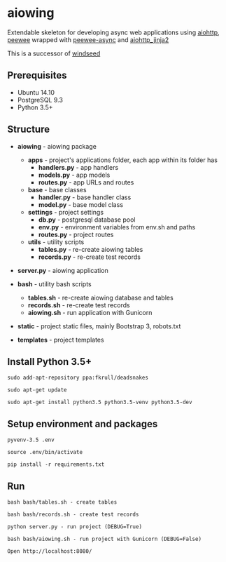 # aiowing

Extendable skeleton for developing async web applications using [aiohttp](https://github.com/KeepSafe/aiohttp), [peewee](https://github.com/coleifer/peewee) wrapped with [peewee-async](https://github.com/05bit/peewee-async) and [aiohttp_jinja2](https://github.com/aio-libs/aiohttp_jinja2)

This is a successor of [windseed](https://github.com/embali/windseed)


## Prerequisites

- Ubuntu 14.10
- PostgreSQL 9.3
- Python 3.5+


## Structure

- **aiowing** - aiowing package
  - **apps** - project's applications folder, each app within its folder has
    - **handlers.py** - app handlers
    - **models.py** - app models
    - **routes.py** - app URLs and routes
  - **base** - base classes
    - **handler.py** - base handler class
    - **model.py** - base model class
  - **settings** - project settings
    - **db.py** - postgresql database pool
    - **env.py** - environment variables from env.sh and paths
    - **routes.py** - project routes
  - **utils** - utility scripts
    - **tables.py** - re-create aiowing tables
    - **records.py** - re-create test records

- **server.py** - aiowing application

- **bash** - utility bash scripts
  - **tables.sh** - re-create aiowing database and tables
  - **records.sh** - re-create test records
  - **aiowing.sh** - run application with Gunicorn

- **static** - project static files, mainly Bootstrap 3, robots.txt

- **templates** - project templates


## Install Python 3.5+
```
sudo add-apt-repository ppa:fkrull/deadsnakes

sudo apt-get update

sudo apt-get install python3.5 python3.5-venv python3.5-dev
```

## Setup environment and packages

```
pyvenv-3.5 .env

source .env/bin/activate

pip install -r requirements.txt
```


## Run

```
bash bash/tables.sh - create tables

bash bash/records.sh - create test records

python server.py - run project (DEBUG=True)

bash bash/aiowing.sh - run project with Gunicorn (DEBUG=False)

Open http://localhost:8080/
```
